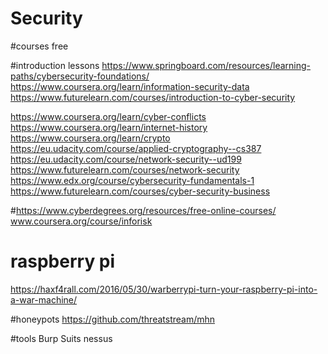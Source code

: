 # Security

#courses free

#introduction lessons
https://www.springboard.com/resources/learning-paths/cybersecurity-foundations/
https://www.coursera.org/learn/information-security-data
https://www.futurelearn.com/courses/introduction-to-cyber-security


https://www.coursera.org/learn/cyber-conflicts
https://www.coursera.org/learn/internet-history
https://www.coursera.org/learn/crypto
https://eu.udacity.com/course/applied-cryptography--cs387
https://eu.udacity.com/course/network-security--ud199
https://www.futurelearn.com/courses/network-security
https://www.edx.org/course/cybersecurity-fundamentals-1
https://www.futurelearn.com/courses/cyber-security-business

#https://www.cyberdegrees.org/resources/free-online-courses/
www.coursera.org/course/inforisk


# raspberry pi 
https://haxf4rall.com/2016/05/30/warberrypi-turn-your-raspberry-pi-into-a-war-machine/

#honeypots
https://github.com/threatstream/mhn

#tools
Burp Suits
nessus

